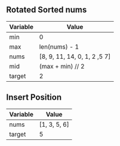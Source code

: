 ## Rotated Sorted nums

| Variable | Value |
| --- | --- |
| min | 0 |
| max | len(nums) - 1|
| nums | [8, 9, 11, 14, 0, 1, 2 ,5 7] |
| mid | (max + min) // 2 |
| target | 2 |

## Insert Position

| Variable | Value |
| --- | --- |
| nums | [1, 3, 5, 6] |
| target | 5 |

